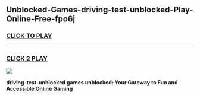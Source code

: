 
## Unblocked-Games-driving-test-unblocked-Play-Online-Free-fpo6j
<h3>
<a href="https://premium76.site?title=driving-test-unblocked&ref=26A">CLICK TO PLAY</a></h3>
<hr>

<h3>
<a href="https://premium76.site?title=driving-test-unblocked&ref=26A">CLICK 2 PLAY</a>
  
</h3>

<a href="https://premium76.site?title=driving-test-unblocked&ref=26A"><img src="https://clearcache.store/games.png"></a>


**driving-test-unblocked games unblocked: Your Gateway to Fun and Accessible Online Gaming**
